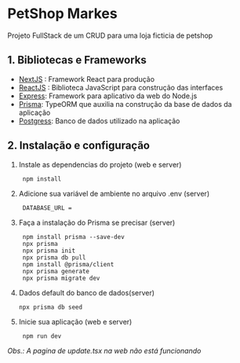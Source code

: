 # **PetShop Markes**

Projeto FullStack de um CRUD para uma loja ficticia de petshop

## 1. Bibliotecas e Frameworks

* [NextJS](https://nextjs.org/) : Framework React para produção
* [ReactJS](https://reactjs.org/) : Biblioteca JavaScript para construção das interfaces
* [Express](https://expressjs.com/pt-br/):  Framework para aplicativo da web do Node.js
* [Prisma](https://www.prisma.io/): TypeORM que auxilia na construção da base de dados da aplicação
* [Postgress](https://www.postgresql.org/): Banco de dados utilizado na aplicação

## 2. Instalação e configuração
1. Instale as dependencias do projeto (web e server)

        npm install
2. Adicione sua variável de ambiente no arquivo .env (server)
    
        DATABASE_URL =    
3. Faça a instalação do Prisma se precisar (server)

        npm install prisma --save-dev
        npx prisma
        npx prisma init
        npx prisma db pull
        npm install @prisma/client
        npx prisma generate
        npx prisma migrate dev 
4.  Dados default do banco de dados(server)

        npx prisma db seed

5. Inicie sua aplicação (web e server)

        npm run dev

_Obs.: A pagina de update.tsx na web não está funcionando_

